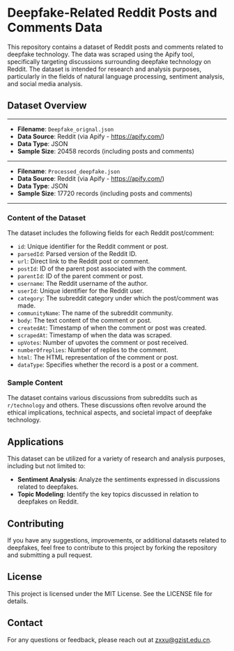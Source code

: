 # Deepfake-Related Reddit Posts and Comments Data

This repository contains a dataset of Reddit posts and comments related to deepfake technology. The data was scraped using the Apify tool, specifically targeting discussions surrounding deepfake technology on Reddit. The dataset is intended for research and analysis purposes, particularly in the fields of natural language processing, sentiment analysis, and social media analysis.

## Dataset Overview
--------------------------------------------------
- **Filename**: `Deepfake_orignal.json`
- **Data Source**: Reddit (via Apify - https://apify.com/)
- **Data Type**: JSON
- **Sample Size**: 20458 records (including posts and comments)
--------------------------------------------------
- **Filename**: `Processed_deepfake.json`
- **Data Source**: Reddit (via Apify - https://apify.com/)
- **Data Type**: JSON
- **Sample Size**: 17720 records (including posts and comments)
--------------------------------------------------
### Content of the Dataset

The dataset includes the following fields for each Reddit post/comment:

- `id`: Unique identifier for the Reddit comment or post.
- `parsedId`: Parsed version of the Reddit ID.
- `url`: Direct link to the Reddit post or comment.
- `postId`: ID of the parent post associated with the comment.
- `parentId`: ID of the parent comment or post.
- `username`: The Reddit username of the author.
- `userId`: Unique identifier for the Reddit user.
- `category`: The subreddit category under which the post/comment was made.
- `communityName`: The name of the subreddit community.
- `body`: The text content of the comment or post.
- `createdAt`: Timestamp of when the comment or post was created.
- `scrapedAt`: Timestamp of when the data was scraped.
- `upVotes`: Number of upvotes the comment or post received.
- `numberOfreplies`: Number of replies to the comment.
- `html`: The HTML representation of the comment or post.
- `dataType`: Specifies whether the record is a post or a comment.

### Sample Content

The dataset contains various discussions from subreddits such as `r/technology` and others. These discussions often revolve around the ethical implications, technical aspects, and societal impact of deepfake technology.



## Applications

This dataset can be utilized for a variety of research and analysis purposes, including but not limited to:

- **Sentiment Analysis**: Analyze the sentiments expressed in discussions related to deepfakes.
- **Topic Modeling**: Identify the key topics discussed in relation to deepfakes on Reddit.


## Contributing

If you have any suggestions, improvements, or additional datasets related to deepfakes, feel free to contribute to this project by forking the repository and submitting a pull request.

## License

This project is licensed under the MIT License. See the LICENSE file for details.

## Contact

For any questions or feedback, please reach out at zxxu@gzist.edu.cn.
